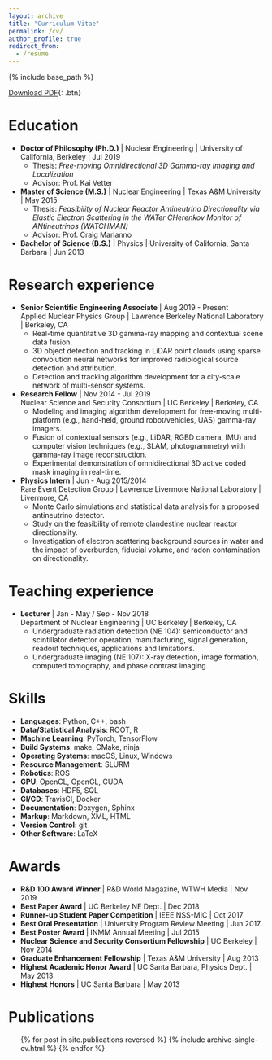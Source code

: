 ```yaml
---
layout: archive
title: "Curriculum Vitae"
permalink: /cv/
author_profile: true
redirect_from:
  - /resume
---
```


{% include base_path %}

<!-- <button name="button" onclick="https://github.com/dhellfeld/CV/raw/master/pdfs/cv.pdf">Download PDF</button> -->
[Download PDF](https://github.com/dhellfeld/CV/raw/master/pdfs/cv.pdf){: .btn}

Education
======
- **Doctor of Philosophy (Ph.D.)** &#124; Nuclear Engineering &#124;  University of California, Berkeley &#124; Jul 2019
    - Thesis: *Free-moving Omnidirectional 3D Gamma-ray Imaging and Localization*
    - Advisor: Prof. Kai Vetter
- **Master of Science (M.S.)** &#124; Nuclear Engineering &#124; Texas A&M University &#124; May 2015
    - Thesis: *Feasibility of Nuclear Reactor Antineutrino Directionality via Elastic Electron Scattering in the WATer CHerenkov Monitor of ANtineutrinos (WATCHMAN)*
    - Advisor: Prof. Craig Marianno
- **Bachelor of Science (B.S.)** &#124; Physics &#124; University of California, Santa Barbara &#124; Jun 2013


Research experience
======
- **Senior Scientific Engineering Associate** &#124; Aug 2019 - Present <br> Applied Nuclear Physics Group &#124; Lawrence Berkeley National Laboratory &#124; Berkeley, CA
	- Real-time quantitative 3D gamma-ray mapping and contextual scene data fusion.
	<!-- - Technical software lead of online and offline image reconstruction algorithms and data pipelines. -->
	- 3D object detection and tracking in LiDAR point clouds using sparse convolution neural networks for improved radiological source detection and attribution.
	- Detection and tracking algorithm development for a city-scale network of multi-sensor systems.
- **Research Fellow** &#124; Nov 2014 - Jul 2019 <br> Nuclear Science and Security Consortium &#124; UC Berkeley &#124; Berkeley, CA
	- Modeling and imaging algorithm development for free-moving multi-platform (e.g., hand-held,
	ground robot/vehicles, UAS) gamma-ray imagers.
	- Fusion of contextual sensors (e.g., LiDAR, RGBD camera, IMU) and computer vision techniques (e.g., SLAM, photogrammetry) with gamma-ray image reconstruction.
	- Experimental demonstration of omnidirectional 3D active coded mask imaging in real-time.
- **Physics Intern** &#124; Jun - Aug 2015/2014 <br> Rare Event Detection Group &#124; Lawrence Livermore National Laboratory &#124; Livermore, CA
	- Monte Carlo simulations and statistical data analysis for a proposed antineutrino detector.
	- Study on the feasibility of remote clandestine nuclear reactor directionality.
	- Investigation of electron scattering background sources in water and the impact of overburden, fiducial volume, and radon contamination on directionality.

<!-- - **Graduate Research Assistant** &#124; Sep 2013 - Nov 2014 <br> Department of Nuclear Engineering &#124; Texas A&M University &#124; College Station, TX
    - Design, construction and characterization of a vehicle-mounted scintillator detector array for wide area radiological search in urban environments.
    - Review on the use of solid-state photodiodes and photomultipliers in improving scintillation detection systems. -->

Teaching experience
======
- **Lecturer** &#124; Jan - May / Sep - Nov 2018 <br> Department of Nuclear Engineering &#124; UC Berkeley &#124; Berkeley, CA
	- Undergraduate radiation detection (NE 104): semiconductor and scintillator detector operation, manufacturing, signal generation, readout techniques, applications and limitations.
	- Undergraduate imaging (NE 107): X-ray detection, image formation, computed tomography,
	and phase contrast imaging.


Skills
======
- **Languages**: Python, C++, bash
- **Data/Statistical Analysis**: ROOT, R
- **Machine Learning**: PyTorch, TensorFlow
- **Build Systems**: make, CMake, ninja
- **Operating Systems**: macOS, Linux, Windows
- **Resource Management**: SLURM
- **Robotics**: ROS
- **GPU**: OpenCL, OpenGL, CUDA
- **Databases**: HDF5, SQL
- **CI/CD**: TravisCI, Docker
- **Documentation**: Doxygen, Sphinx
- **Markup**: Markdown, XML, HTML
- **Version Control**: git
- **Other Software**: LaTeX

Awards
======
- **R&D 100 Award Winner** &#124; R&D World Magazine, WTWH Media &#124; Nov 2019
- **Best Paper Award** &#124; UC Berkeley NE Dept. &#124; Dec 2018
- **Runner-up Student Paper Competition** &#124; IEEE NSS-MIC &#124; Oct 2017
- **Best Oral Presentation** &#124; University Program Review Meeting &#124; Jun 2017
- **Best Poster Award** &#124; INMM Annual Meeting &#124; Jul 2015
- **Nuclear Science and Security Consortium Fellowship** &#124; UC Berkeley &#124; Nov 2014
- **Graduate Enhancement Fellowship** &#124; Texas A&M University &#124; Aug 2013
- **Highest Academic Honor Award** &#124; UC Santa Barbara, Physics Dept. &#124; May 2013
- **Highest Honors** &#124; UC Santa Barbara &#124; May 2013


Publications
======
  <ul>{% for post in site.publications reversed %}
    {% include archive-single-cv.html %}
  {% endfor %}</ul>

<!-- Talks
======
  <ul>{% for post in site.talks reversed %}
    {% include archive-single-talk-cv.html %}
  {% endfor %}</ul>

Posters
======
  <ul>{% for post in site.posters reversed %}
    {% include archive-single-talk-cv.html %}
  {% endfor %}</ul> -->

<!-- Teaching
======
  <ul>{% for post in site.teaching reversed %}
    {% include archive-single-cv.html %}
  {% endfor %}</ul> -->
